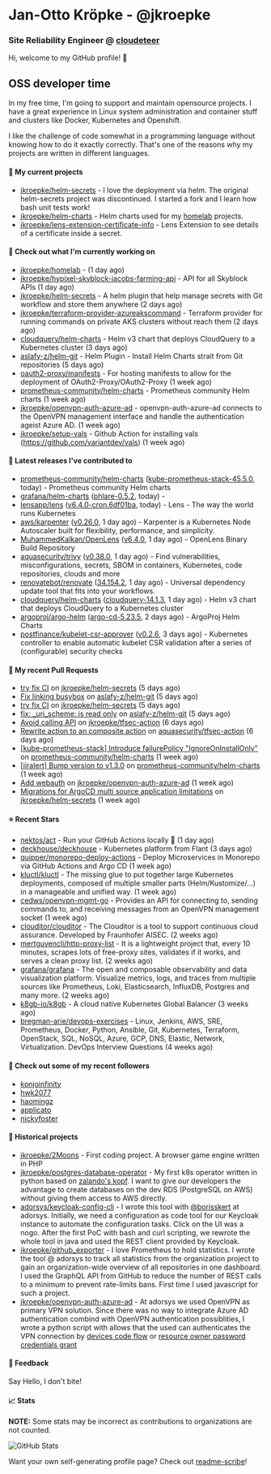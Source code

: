 # Jan-Otto Kröpke - @jkroepke
### Site Reliability Engineer @ [cloudeteer](https://cloudeteer.de/)

Hi, welcome to my GitHub profile! 👋

## OSS developer time
In my free time, I'm going to support and maintain opensource projects. I have a great experience in Linux system administration and container stuff and clusters like Docker, Kubernetes and Openshift.

I like the challenge of code somewhat in a programming language without knowing how to do it exactly correctly. That's one of the reasons why my projects are written in different languages.

#### 🌱 My current projects
- [jkroepke/helm-secrets](https://github.com/jkroepke/helm-secrets) - I love the deployment via helm. The original helm-secrets project was discontinued. I started a fork and I learn how bash unit tests work!
- [jkroepke/helm-charts](https://github.com/jkroepke/helm-charts) - Helm charts used for my [homelab](https://github.com/jkroepke/homelab) projects.
- [jkroepke/lens-extension-certificate-info](https://github.com/jkroepke/lens-extension-certificate-info) - Lens Extension to see details of a certificate inside a secret.

#### 👷 Check out what I'm currently working on

- [jkroepke/homelab](https://github.com/jkroepke/homelab) -  (1 day ago)
- [jkroepke/hypixel-skyblock-jacobs-farming-api](https://github.com/jkroepke/hypixel-skyblock-jacobs-farming-api) - API for all Skyblock APIs (1 day ago)
- [jkroepke/helm-secrets](https://github.com/jkroepke/helm-secrets) - A helm plugin that help manage secrets with Git workflow and store them anywhere (2 days ago)
- [jkroepke/terraform-provider-azureakscommand](https://github.com/jkroepke/terraform-provider-azureakscommand) - Terraform provider for running commands on private AKS clusters without reach them (2 days ago)
- [cloudquery/helm-charts](https://github.com/cloudquery/helm-charts) - Helm v3 chart that deploys CloudQuery to a Kubernetes cluster (3 days ago)
- [aslafy-z/helm-git](https://github.com/aslafy-z/helm-git) - Helm Plugin - Install Helm Charts strait from Git repositories (5 days ago)
- [oauth2-proxy/manifests](https://github.com/oauth2-proxy/manifests) - For hosting manifests to allow for the deployment of OAuth2-Proxy/OAuth2-Proxy (1 week ago)
- [prometheus-community/helm-charts](https://github.com/prometheus-community/helm-charts) - Prometheus community Helm charts (1 week ago)
- [jkroepke/openvpn-auth-azure-ad](https://github.com/jkroepke/openvpn-auth-azure-ad) - openvpn-auth-azure-ad connects to the OpenVPN management interface and handle the authentication ageist Azure AD. (1 week ago)
- [jkroepke/setup-vals](https://github.com/jkroepke/setup-vals) - Github Action for installing vals (https://github.com/variantdev/vals) (1 week ago)

#### 🔭 Latest releases I've contributed to

- [prometheus-community/helm-charts](https://github.com/prometheus-community/helm-charts) ([kube-prometheus-stack-45.5.0](https://github.com/prometheus-community/helm-charts/releases/tag/kube-prometheus-stack-45.5.0), today) - Prometheus community Helm charts
- [grafana/helm-charts](https://github.com/grafana/helm-charts) ([phlare-0.5.2](https://github.com/grafana/helm-charts/releases/tag/phlare-0.5.2), today) - 
- [lensapp/lens](https://github.com/lensapp/lens) ([v6.4.0-cron.6df01ba](https://github.com/lensapp/lens/releases/tag/v6.4.0-cron.6df01ba), today) - Lens - The way the world runs Kubernetes
- [aws/karpenter](https://github.com/aws/karpenter) ([v0.26.0](https://github.com/aws/karpenter/releases/tag/v0.26.0), 1 day ago) - Karpenter is a Kubernetes Node Autoscaler built for flexibility, performance, and simplicity.
- [MuhammedKalkan/OpenLens](https://github.com/MuhammedKalkan/OpenLens) ([v6.4.0](https://github.com/MuhammedKalkan/OpenLens/releases/tag/v6.4.0), 1 day ago) - OpenLens Binary Build Repository
- [aquasecurity/trivy](https://github.com/aquasecurity/trivy) ([v0.38.0](https://github.com/aquasecurity/trivy/releases/tag/v0.38.0), 1 day ago) - Find vulnerabilities, misconfigurations, secrets, SBOM in containers, Kubernetes, code repositories, clouds and more
- [renovatebot/renovate](https://github.com/renovatebot/renovate) ([34.154.2](https://github.com/renovatebot/renovate/releases/tag/34.154.2), 1 day ago) - Universal dependency update tool that fits into your workflows.
- [cloudquery/helm-charts](https://github.com/cloudquery/helm-charts) ([cloudquery-14.1.3](https://github.com/cloudquery/helm-charts/releases/tag/cloudquery-14.1.3), 1 day ago) - Helm v3 chart that deploys CloudQuery to a Kubernetes cluster
- [argoproj/argo-helm](https://github.com/argoproj/argo-helm) ([argo-cd-5.23.5](https://github.com/argoproj/argo-helm/releases/tag/argo-cd-5.23.5), 2 days ago) - ArgoProj Helm Charts
- [postfinance/kubelet-csr-approver](https://github.com/postfinance/kubelet-csr-approver) ([v0.2.6](https://github.com/postfinance/kubelet-csr-approver/releases/tag/v0.2.6), 3 days ago) - Kubernetes controller to enable automatic kubelet CSR validation after a series of (configurable) security checks

#### 🔨 My recent Pull Requests

- [try fix CI](https://github.com/jkroepke/helm-secrets/pull/344) on [jkroepke/helm-secrets](https://github.com/jkroepke/helm-secrets) (5 days ago)
- [Fix linking busybox](https://github.com/aslafy-z/helm-git/pull/251) on [aslafy-z/helm-git](https://github.com/aslafy-z/helm-git) (5 days ago)
- [try fix CI](https://github.com/jkroepke/helm-secrets/pull/343) on [jkroepke/helm-secrets](https://github.com/jkroepke/helm-secrets) (5 days ago)
- [fix: _uri_scheme: is read only](https://github.com/aslafy-z/helm-git/pull/248) on [aslafy-z/helm-git](https://github.com/aslafy-z/helm-git) (5 days ago)
- [Avoid calling API](https://github.com/jkroepke/tfsec-action/pull/1) on [jkroepke/tfsec-action](https://github.com/jkroepke/tfsec-action) (6 days ago)
- [Rewrite action to an composite action](https://github.com/aquasecurity/tfsec-action/pull/11) on [aquasecurity/tfsec-action](https://github.com/aquasecurity/tfsec-action) (6 days ago)
- [[kube-prometheus-stack] Introduce failurePolicy &#34;IgnoreOnInstallOnly&#34;](https://github.com/prometheus-community/helm-charts/pull/3066) on [prometheus-community/helm-charts](https://github.com/prometheus-community/helm-charts) (1 week ago)
- [[jiralert] Bump version to v1.3.0](https://github.com/prometheus-community/helm-charts/pull/3065) on [prometheus-community/helm-charts](https://github.com/prometheus-community/helm-charts) (1 week ago)
- [Add webauth](https://github.com/jkroepke/openvpn-auth-azure-ad/pull/24) on [jkroepke/openvpn-auth-azure-ad](https://github.com/jkroepke/openvpn-auth-azure-ad) (1 week ago)
- [Migrations for ArgoCD multi source application limitations](https://github.com/jkroepke/helm-secrets/pull/340) on [jkroepke/helm-secrets](https://github.com/jkroepke/helm-secrets) (1 week ago)

#### ⭐ Recent Stars

- [nektos/act](https://github.com/nektos/act) - Run your GitHub Actions locally 🚀 (1 day ago)
- [deckhouse/deckhouse](https://github.com/deckhouse/deckhouse) - Kubernetes platform from Flant (3 days ago)
- [quipper/monorepo-deploy-actions](https://github.com/quipper/monorepo-deploy-actions) - Deploy Microservices in Monorepo via GitHub Actions and Argo CD (1 week ago)
- [kluctl/kluctl](https://github.com/kluctl/kluctl) - The missing glue to put together large Kubernetes deployments, composed of multiple smaller parts (Helm/Kustomize/...)  in a manageable and unified way. (1 week ago)
- [cedws/openvpn-mgmt-go](https://github.com/cedws/openvpn-mgmt-go) - Provides an API for connecting to, sending commands to, and receiving messages from an OpenVPN management socket (1 week ago)
- [clouditor/clouditor](https://github.com/clouditor/clouditor) - The Clouditor is a tool to support continuous cloud assurance. Developed by Fraunhofer AISEC. (2 weeks ago)
- [mertguvencli/http-proxy-list](https://github.com/mertguvencli/http-proxy-list) - It is a lightweight project that, every 10 minutes, scrapes lots of free-proxy sites, validates if it works, and serves a clean proxy list. (2 weeks ago)
- [grafana/grafana](https://github.com/grafana/grafana) - The open and composable observability and data visualization platform. Visualize metrics, logs, and traces from multiple sources like Prometheus, Loki, Elasticsearch, InfluxDB, Postgres and many more.  (2 weeks ago)
- [k8gb-io/k8gb](https://github.com/k8gb-io/k8gb) - A cloud native Kubernetes Global Balancer (3 weeks ago)
- [bregman-arie/devops-exercises](https://github.com/bregman-arie/devops-exercises) - Linux, Jenkins, AWS, SRE, Prometheus, Docker, Python, Ansible, Git, Kubernetes, Terraform, OpenStack, SQL, NoSQL, Azure, GCP, DNS, Elastic, Network, Virtualization. DevOps Interview Questions (4 weeks ago)

#### 👯 Check out some of my recent followers

- [konjoinfinity](https://github.com/konjoinfinity)
- [hwk2077](https://github.com/hwk2077)
- [haomingz](https://github.com/haomingz)
- [applicato](https://github.com/applicato)
- [nickyfoster](https://github.com/nickyfoster)

#### 📜 Historical projects
- [jkroepke/2Moons](https://github.com/jkroepke/2Moons) - First coding project. A browser game engine written in PHP
- [jkroepke/postgres-database-operator](https://github.com/jkroepke/postgres-database-operator) - My first k8s operator written in python based on [zalando's kopf](https://github.com/zalando-incubator/kopf). I want to give our developers the advantage to create databases on the dev RDS (PostgreSQL on AWS) without giving them access to AWS directly.
- [adorsys/keycloak-config-cli](https://github.com/adorsys/keycloak-config-cli) - I wrote this tool with [@borisskert](https://github.com/borisskert) at adorsys. Initially, we need a configuration as code tool for our Keycloak instance to automate the configuration tasks. Click on the UI was a nogo. After the first PoC with bash and curl scripting, we rewrote the whole tool in java and used the REST client provided by Keycloak.
- [jkroepke/github_exporter](https://github.com/jkroepke/github_exporter) - I love Prometheus to hold statistics. I wrote the tool @ adorsys to track all statistics from the organization project to gain an organization-wide overview of all repositories in one dashboard. I used the GraphQL API from GitHub to reduce the number of REST calls to a minimum to prevent rate-limits bans. First time I used javascript for such a project.
- [jkroepke/openvpn-auth-azure-ad](https://github.com/jkroepke/openvpn-auth-azure-ad) - At adorsys we used OpenVPN as primary VPN solution. Since there was no way to integrate Azure AD authentication combind with OpenVPN authentication possiblities, I wrote a python script with allows that the used can authenticates the VPN connection by [devices code flow](https://docs.microsoft.com/en-us/azure/active-directory/develop/v2-oauth2-device-code) or [resource owner password credentials grant](https://docs.microsoft.com/en-us/azure/active-directory/develop/v2-oauth-ropc)

#### 💬 Feedback

Say Hello, I don't bite!

#### 📈 Stats

**NOTE:** Some stats may be incorrect as contributions to organizations
are not counted.

![GitHub Stats](https://github-readme-stats.vercel.app/api?username=jkroepke&count_private=false&theme=tokyonight&show_icons=true)

Want your own self-generating profile page? Check out [readme-scribe](https://github.com/muesli/readme-scribe)!
